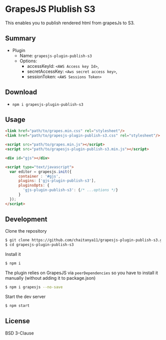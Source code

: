 # GrapesJS Plublish S3

This enables you to publish rendered html from grapesJs to S3.



## Summary

* Plugin
  * Name: `grapesjs-plugin-publish-s3`
  * Options:
      * accessKeyId: `<AWS Access key Id>`,
      * secretAccessKey: `<Aws secret access key>`,
      * sessionToken: `<AWS Sessions Token>`



## Download

* `npm i grapesjs-plugin-publish-s3`



## Usage

```html
<link href="path/to/grapes.min.css" rel="stylesheet"/>
<link href="path/to/grapesjs-plugin-publish-s3.css" rel="stylesheet"/>

<script src="path/to/grapes.min.js"></script>
<script src="path/to/grapesjs-plugin-publish-s3.min.js"></script>

<div id="gjs"></div>

<script type="text/javascript">
  var editor = grapesjs.init({
      container : '#gjs',
      plugins: ['gjs-plugin-publish-s3'],
      pluginsOpts: {
        'gjs-plugin-publish-s3': {/* ...options */}
      }
  });
</script>
```



## Development

Clone the repository

```sh
$ git clone https://github.com/chaitanya11/grapesjs-plugin-publish-s3.git
$ cd grapesjs-plugin-publish-s3
```

Install it

```sh
$ npm i
```

The plugin relies on GrapesJS via `peerDependencies` so you have to install it manually (without adding it to package.json)

```sh
$ npm i grapesjs --no-save
```

Start the dev server

```sh
$ npm start
```



## License

BSD 3-Clause
